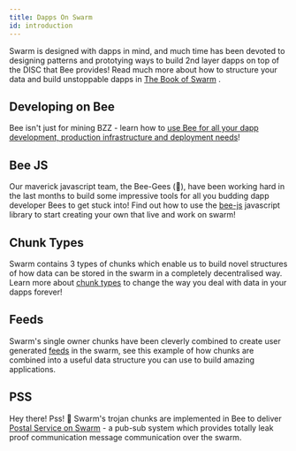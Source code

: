 ```yaml
---
title: Dapps On Swarm
id: introduction
---
```


Swarm is designed with dapps in mind, and much time has been devoted to designing patterns and prototying ways to build 2nd layer dapps on top of the DISC that Bee provides! Read much more about how to structure your data and build unstoppable dapps in <a href="/the-book-of-swarm.pdf" target="_blank" rel="noopener noreferrer">The Book of Swarm</a> .

## Developing on Bee

Bee isn't just for mining BZZ - learn how to [use Bee for all your dapp development, production infrastructure and deployment needs](/docs/dapps-on-swarm/develop-on-bee)!

## Bee JS

Our maverick javascript team, the Bee-Gees (🕺), have been working hard in the last months to build some impressive tools for all you budding dapp developer Bees to get stuck into! Find out how to use the [bee-js](/docs/dapps-on-swarm/bee-js) javascript library to start creating your own that live and work on swarm!

## Chunk Types

Swarm contains 3 types of chunks which enable us to build novel structures of how data can be stored in the swarm in a completely decentralised way. Learn more about [chunk types](/docs/dapps-on-swarm/chunk-types) to change the way you deal with data in your dapps forever!

## Feeds

Swarm's single owner chunks have been cleverly combined to create user generated [feeds](/docs/dapps-on-swarm/feeds) in the swarm, see this example of how chunks are combined into a useful data structure you can use to build amazing applications.

## PSS

 Hey there! Pss! 🤫 Swarm's trojan chunks are implemented in Bee to deliver [Postal Service on Swarm](/docs/dapps-on-swarm/pss) - a pub-sub system which provides totally leak proof communication message communication over the swarm.